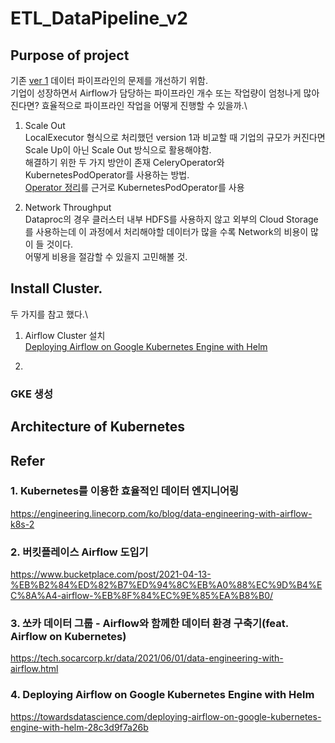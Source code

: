 # ETL_DataPipeline_v2

## Purpose of project
기존 [ver 1](https://github.com/NiceOneSon/ETL_DataPipeline_v1) 데이터 파이프라인의 문제를 개선하기 위함.\
기업이 성장하면서 Airflow가 담당하는 파이프라인 개수 또는 작업량이 엄청나게 많아진다면? 효율적으로 파이프라인 작업을 어떻게 진행할 수 있을까.\
1. Scale Out\
LocalExecutor 형식으로 처리했던 version 1과 비교할 때 기업의 규모가 커진다면 Scale Up이 아닌 Scale Out 방식으로 활용해야함.\
해결하기 위한 두 가지 방안이 존재 CeleryOperator와 KubernetesPodOperator를 사용하는 방법.\
[Operator 정리](https://www.notion.so/Operators-eb269379975a48be90f6089a03a8f4ec)를 근거로 KubernetesPodOperator를 사용

2. Network Throughput\
Dataproc의 경우 클러스터 내부 HDFS를 사용하지 않고 외부의 Cloud Storage를 사용하는데 이 과정에서 처리해야할 데이터가 많을 수록 Network의 비용이 많이 들 것이다.\
어떻게 비용을 절감할 수 있을지 고민해볼 것.

## Install Cluster.
두 가지를 참고 했다.\
1. Airflow Cluster 설치\
[Deploying Airflow on Google Kubernetes Engine with Helm](https://towardsdatascience.com/deploying-airflow-on-google-kubernetes-engine-with-helm-28c3d9f7a26b)

2. 
### GKE 생성
### 

## Architecture of Kubernetes



## Refer
### 1. Kubernetes를 이용한 효율적인 데이터 엔지니어링
https://engineering.linecorp.com/ko/blog/data-engineering-with-airflow-k8s-2

### 2. 버킷플레이스 Airflow 도입기
https://www.bucketplace.com/post/2021-04-13-%EB%B2%84%ED%82%B7%ED%94%8C%EB%A0%88%EC%9D%B4%EC%8A%A4-airflow-%EB%8F%84%EC%9E%85%EA%B8%B0/

### 3. 쏘카 데이터 그룹 - Airflow와 함께한 데이터 환경 구축기(feat. Airflow on Kubernetes)
https://tech.socarcorp.kr/data/2021/06/01/data-engineering-with-airflow.html

### 4. Deploying Airflow on Google Kubernetes Engine with Helm
https://towardsdatascience.com/deploying-airflow-on-google-kubernetes-engine-with-helm-28c3d9f7a26b
